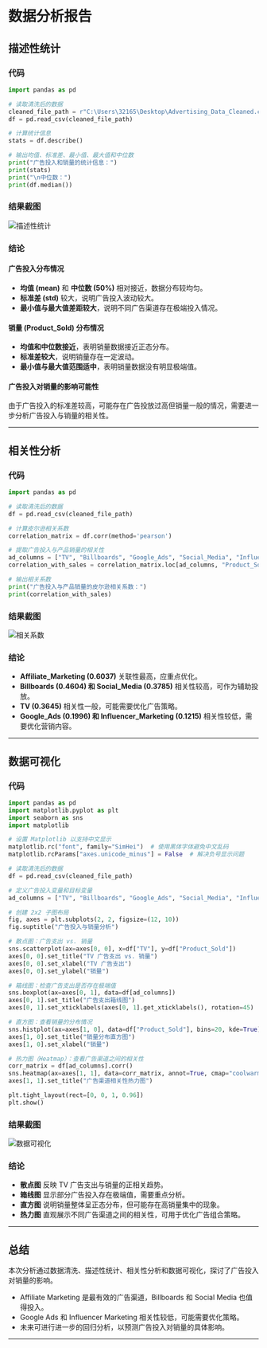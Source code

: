 # 数据分析报告

## 描述性统计

### 代码
```python
import pandas as pd

# 读取清洗后的数据
cleaned_file_path = r"C:\Users\32165\Desktop\Advertising_Data_Cleaned.csv"
df = pd.read_csv(cleaned_file_path)

# 计算统计信息
stats = df.describe()

# 输出均值、标准差、最小值、最大值和中位数
print("广告投入和销量的统计信息：")
print(stats)
print("\n中位数：")
print(df.median())
```

### 结果截图
![描述性统计](https://github.com/ilovescho-O-olsomuch/product-advertising/blob/main/%E6%8F%8F%E8%BF%B0%E7%BB%9F%E8%AE%A1%E4%BF%A1%E6%81%AF.png)

### 结论
#### 广告投入分布情况
- **均值 (mean)** 和 **中位数 (50%)** 相对接近，数据分布较均匀。
- **标准差 (std)** 较大，说明广告投入波动较大。
- **最小值与最大值差距较大**，说明不同广告渠道存在极端投入情况。

#### 销量 (Product_Sold) 分布情况
- **均值和中位数接近**，表明销量数据接近正态分布。
- **标准差较大**，说明销量存在一定波动。
- **最小值与最大值范围适中**，表明销量数据没有明显极端值。

#### 广告投入对销量的影响可能性
由于广告投入的标准差较高，可能存在广告投放过高但销量一般的情况，需要进一步分析广告投入与销量的相关性。

---

## 相关性分析

### 代码
```python
import pandas as pd

# 读取清洗后的数据
df = pd.read_csv(cleaned_file_path)

# 计算皮尔逊相关系数
correlation_matrix = df.corr(method='pearson')

# 提取广告投入与产品销量的相关性
ad_columns = ["TV", "Billboards", "Google_Ads", "Social_Media", "Influencer_Marketing", "Affiliate_Marketing"]
correlation_with_sales = correlation_matrix.loc[ad_columns, "Product_Sold"]

# 输出相关系数
print("广告投入与产品销量的皮尔逊相关系数：")
print(correlation_with_sales)
```

### 结果截图
![相关系数](https://github.com/ilovescho-O-olsomuch/product-advertising/blob/main/%E7%9B%B8%E5%85%B3%E7%B3%BB%E6%95%B0.png)

### 结论
- **Affiliate_Marketing (0.6037)** 关联性最高，应重点优化。
- **Billboards (0.4604) 和 Social_Media (0.3785)** 相关性较高，可作为辅助投放。
- **TV (0.3645)** 相关性一般，可能需要优化广告策略。
- **Google_Ads (0.1996) 和 Influencer_Marketing (0.1215)** 相关性较低，需要优化营销内容。

---

## 数据可视化

### 代码
```python
import pandas as pd
import matplotlib.pyplot as plt
import seaborn as sns
import matplotlib

# 设置 Matplotlib 以支持中文显示
matplotlib.rc("font", family="SimHei")  # 使用黑体字体避免中文乱码
matplotlib.rcParams["axes.unicode_minus"] = False  # 解决负号显示问题

# 读取清洗后的数据
df = pd.read_csv(cleaned_file_path)

# 定义广告投入变量和目标变量
ad_columns = ["TV", "Billboards", "Google_Ads", "Social_Media", "Influencer_Marketing", "Affiliate_Marketing"]

# 创建 2x2 子图布局
fig, axes = plt.subplots(2, 2, figsize=(12, 10))
fig.suptitle("广告投入与销量分析")

# 散点图：广告支出 vs. 销量
sns.scatterplot(ax=axes[0, 0], x=df["TV"], y=df["Product_Sold"])
axes[0, 0].set_title("TV 广告支出 vs. 销量")
axes[0, 0].set_xlabel("TV 广告支出")
axes[0, 0].set_ylabel("销量")

# 箱线图：检查广告支出是否存在极端值
sns.boxplot(ax=axes[0, 1], data=df[ad_columns])
axes[0, 1].set_title("广告支出箱线图")
axes[0, 1].set_xticklabels(axes[0, 1].get_xticklabels(), rotation=45)

# 直方图：查看销量的分布情况
sns.histplot(ax=axes[1, 0], data=df["Product_Sold"], bins=20, kde=True)
axes[1, 0].set_title("销量分布直方图")
axes[1, 0].set_xlabel("销量")

# 热力图（Heatmap）：查看广告渠道之间的相关性
corr_matrix = df[ad_columns].corr()
sns.heatmap(ax=axes[1, 1], data=corr_matrix, annot=True, cmap="coolwarm", fmt=".2f")
axes[1, 1].set_title("广告渠道相关性热力图")

plt.tight_layout(rect=[0, 0, 1, 0.96])
plt.show()
```

### 结果截图
![数据可视化](https://github.com/ilovescho-O-olsomuch/product-advertising/blob/main/%E6%95%B0%E6%8D%AE%E5%8F%AF%E8%A7%86%E5%8C%96.png)

### 结论
- **散点图** 反映 TV 广告支出与销量的正相关趋势。
- **箱线图** 显示部分广告投入存在极端值，需要重点分析。
- **直方图** 说明销量整体呈正态分布，但可能存在高销量集中的现象。
- **热力图** 直观展示不同广告渠道之间的相关性，可用于优化广告组合策略。

---

## 总结
本次分析通过数据清洗、描述性统计、相关性分析和数据可视化，探讨了广告投入对销量的影响。

- Affiliate Marketing 是最有效的广告渠道，Billboards 和 Social Media 也值得投入。
- Google Ads 和 Influencer Marketing 相关性较低，可能需要优化策略。
- 未来可进行进一步的回归分析，以预测广告投入对销量的具体影响。

---

